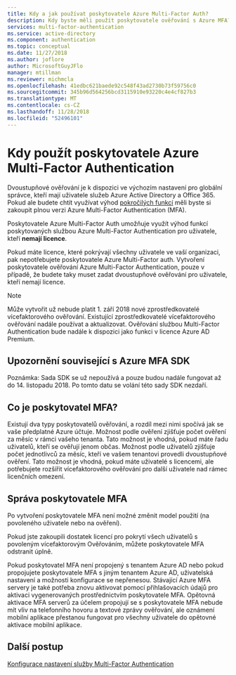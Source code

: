 ```yaml
---
title: Kdy a jak používat poskytovatele Azure Multi-Factor Auth?
description: Kdy byste měli použít poskytovatele ověřování s Azure MFA?
services: multi-factor-authentication
ms.service: active-directory
ms.component: authentication
ms.topic: conceptual
ms.date: 11/27/2018
ms.author: joflore
author: MicrosoftGuyJFlo
manager: mtillman
ms.reviewer: michmcla
ms.openlocfilehash: 41edbc621baede92c548f43ad2730b73f59756c0
ms.sourcegitcommit: 345b96d564256bcd3115910e93220c4e4cf827b3
ms.translationtype: MT
ms.contentlocale: cs-CZ
ms.lasthandoff: 11/28/2018
ms.locfileid: "52496101"
---
```

# <a name="when-to-use-an-azure-multi-factor-authentication-provider"></a>Kdy použít poskytovatele Azure Multi-Factor Authentication

Dvoustupňové ověřování je k dispozici ve výchozím nastavení pro globální správce, kteří mají uživatele služeb Azure Active Directory a Office 365. Pokud ale budete chtít využívat výhod [pokročilých funkcí](howto-mfa-mfasettings.md) měli byste si zakoupit plnou verzi Azure Multi-Factor Authentication (MFA).

Poskytovatele Azure Multi-Factor Auth umožňuje využít výhod funkcí poskytovaných službou Azure Multi-Factor Authentication pro uživatele, kteří **nemají licence**.

Pokud máte licence, které pokrývají všechny uživatele ve vaší organizaci, pak nepotřebujete poskytovatele Azure Multi-Factor auth. Vytvoření poskytovatele ověřování Azure Multi-Factor Authentication, pouze v případě, že budete taky muset zadat dvoustupňové ověřování pro uživatele, kteří nemají licence.

> [!NOTE]
> Může vytvořit už nebude platit 1. září 2018 nové zprostředkovatelé vícefaktorového ověřování. Existující zprostředkovatelé vícefaktorového ověřování nadále používat a aktualizovat. Ověřování službou Multi-Factor Authentication bude nadále k dispozici jako funkci v licence Azure AD Premium.

## <a name="caveats-related-to-the-azure-mfa-sdk"></a>Upozornění související s Azure MFA SDK

Poznámka: Sada SDK se už nepoužívá a pouze budou nadále fungovat až do 14. listopadu 2018. Po tomto datu se volání této sady SDK nezdaří.

## <a name="what-is-an-mfa-provider"></a>Co je poskytovatel MFA?

Existují dva typy poskytovatelů ověřování, a rozdíl mezi nimi spočívá jak se vaše předplatné Azure účtuje. Možnost podle ověření zjišťuje počet ověření za měsíc v rámci vašeho tenanta. Tato možnost je vhodná, pokud máte řadu uživatelů, kteří se ověřují jenom občas. Možnost podle uživatelů zjišťuje počet jednotlivců za měsíc, kteří ve vašem tenantovi provedli dvoustupňové ověření. Tato možnost je vhodná, pokud máte uživatelé s licencemi, ale potřebujete rozšířit vícefaktorového ověřování pro další uživatele nad rámec licenčních omezení.

## <a name="manage-your-mfa-provider"></a>Správa poskytovatele MFA

Po vytvoření poskytovatele MFA není možné změnit model použití (na povoleného uživatele nebo na ověření).

Pokud jste zakoupili dostatek licencí pro pokrytí všech uživatelů s povoleným vícefaktorovým Ověřováním, můžete poskytovatele MFA odstranit úplně.

Pokud poskytovatel MFA není propojený s tenantem Azure AD nebo pokud propojujete poskytovatele MFA s jiným tenantem Azure AD, uživatelská nastavení a možnosti konfigurace se nepřenesou. Stávající Azure MFA servery je také potřeba znovu aktivovat pomocí přihlašovacích údajů pro aktivaci vygenerovaných prostřednictvím poskytovatele MFA. Opětovná aktivace MFA serverů za účelem propojují se s poskytovatele MFA nebude mít vliv na telefonního hovoru a textové zprávy ověřování, ale oznámení mobilní aplikace přestanou fungovat pro všechny uživatele do opětovné aktivace mobilní aplikace.

## <a name="next-steps"></a>Další postup

[Konfigurace nastavení služby Multi-Factor Authentication](howto-mfa-mfasettings.md)

